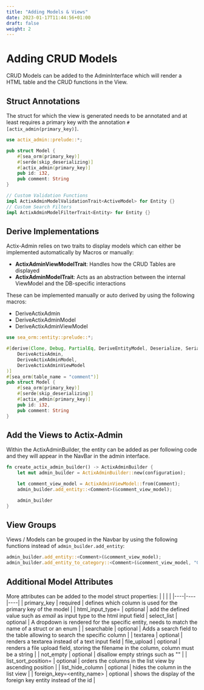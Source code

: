 ```yaml
---
title: "Adding Models & Views"
date: 2023-01-17T11:44:56+01:00
draft: false
weight: 2
---
```


# Adding CRUD Models

CRUD Models can be added to the AdminInterface which will render a HTML table and the CRUD functions in the View.

## Struct Annotations

The struct for which the view is generated needs to be annotated and at least requires a primary key with the annotation ```#[actix_admin(primary_key)]```.

```rust
use actix_admin::prelude::*;

pub struct Model {
    #[sea_orm(primary_key)]
    #[serde(skip_deserializing)]
    #[actix_admin(primary_key)]
    pub id: i32,
    pub comment: String
}

// Custom Validation Functions
impl ActixAdminModelValidationTrait<ActiveModel> for Entity {}
// Custom Search Filters
impl ActixAdminModelFilterTrait<Entity> for Entity {}
```

## Derive Implementations

Actix-Admin relies on two traits to display models which can either be implemented automatically by Macros or manually:
* **ActixAdminViewModelTrait**: Handles how the CRUD Tables are displayed
* **ActixAdminModelTrait**: Acts as an abstraction between the internal ViewModel and the DB-specific interactions

These can be implemented manually or auto derived by using the following macros:
* DeriveActixAdmin
* DeriveActixAdminModel
* DeriveActixAdminViewModel

```rust
use sea_orm::entity::prelude::*;

#[derive(Clone, Debug, PartialEq, DeriveEntityModel, Deserialize, Serialize, 
    DeriveActixAdmin, 
    DeriveActixAdminModel, 
    DeriveActixAdminViewModel
)]
#[sea_orm(table_name = "comment")]
pub struct Model {
    #[sea_orm(primary_key)]
    #[serde(skip_deserializing)]
    #[actix_admin(primary_key)]
    pub id: i32,
    pub comment: String
}
```

## Add the Views to Actix-Admin

Within the ActixAdminBuilder, the entity can be added as per following code and they will appear in the NavBar in the admin interface.

```rust
fn create_actix_admin_builder() -> ActixAdminBuilder {
    let mut admin_builder = ActixAdminBuilder::new(configuration);

    let comment_view_model = ActixAdminViewModel::from(Comment);
    admin_builder.add_entity::<Comment>(&comment_view_model);

    admin_builder
}
```

## View Groups

Views / Models can be grouped in the Navbar by using the following functions instead of ```admin_builder.add_entity```:
```rust
admin_builder.add_entity::<Comment>(&comment_view_model);
admin_builder.add_entity_to_category::<Comment>(&comment_view_model, "Group 1");
```

## Additional Model Attributes

More attributes can be added to the model struct properties:
| | | |
|----|----|----|
| primary_key | required | defines which column is used for the primary key of the model |
| html_input_type=<String> | optional | add the defined value such as *email* as input type to the html input field
| select_list | optional | A dropdown is rendered for the specific entity, needs to match the name of a struct or an enum |
| searchable | optional | Adds a search field to the table allowing to search the specific column |
| textarea | optional | renders a textarea instead of a text input field
| file_upload | optional | renders a file upload field, storing the filename in the column, column must be a string |
| not_empty | optional | disallow empty strings such as "" |
| list_sort_position=<usize> | optional | orders the columns in the list view by ascending position |
| list_hide_column<bool> | optional | hides the column in the list view |
| foreign_key=<entity_name> | optional | shows the display of the foreign key entity instead of the id |